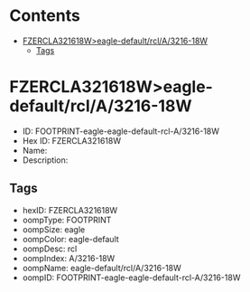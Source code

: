 



Contents
========

* [FZERCLA321618W>eagle-default/rcl/A/3216-18W](#fzercla321618weagle-defaultrcla3216-18w)
	* [Tags](#tags)

# FZERCLA321618W>eagle-default/rcl/A/3216-18W

- ID: FOOTPRINT-eagle-eagle-default-rcl-A/3216-18W
- Hex ID: FZERCLA321618W
- Name: 
- Description: 

## Tags

- hexID: FZERCLA321618W
- oompType: FOOTPRINT
- oompSize: eagle
- oompColor: eagle-default
- oompDesc: rcl
- oompIndex: A/3216-18W
- oompName: eagle-default/rcl/A/3216-18W
- oompID: FOOTPRINT-eagle-eagle-default-rcl-A/3216-18W
